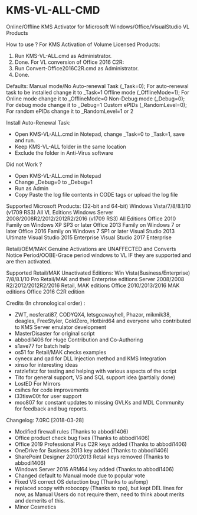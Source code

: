 # KMS-VL-ALL-CMD
Online/Offline KMS Activator for Microsoft Windows/Office/VisualStudio VL Products

How to use ?
For KMS Activation of Volume Licensed Products:
1. Run KMS-VL-ALL.cmd as Administrator.
2. Done.
For VL conversion of Office 2016 C2R:
1. Run Convert-Office2016C2R.cmd as Administrator.
2. Done.

Defaults:
Manual mode/No Auto-renewal Task (_Task=0); For auto-renewal task to be installed change it to _Task=1
Offline mode (_OfflineMode=1); For Online mode change it to _OfflineMode=0
Non-Debug mode (_Debug=0); For debug mode change it to _Debug=1
Custom ePIDs (_RandomLevel=0); For random ePIDs change it to _RandomLevel=1 or 2

Install Auto-Renewal Task:
- Open KMS-VL-ALL.cmd in Notepad, change _Task=0 to _Task=1, save and run.
- Keep KMS-VL-ALL folder in the same location
- Exclude the folder in Anti-Virus software

Did not Work ?
- Open KMS-VL-ALL.cmd in Notepad
- Change _Debug=0 to _Debug=1
- Run as Admin
- Copy Paste the log file contents in CODE tags or upload the log file

Supported Microsoft Products:
(32-bit and 64-bit)
Windows Vista/7/8/8.1/10 (v1709 RS3) All VL Editions
Windows Server 2008/2008R2/2012/2012R2/2016 (v1709 RS3) All Editions
Office 2010 Family on Windows XP SP3 or later
Office 2013 Family on Windows 7 or later
Office 2016 Family on Windows 7 SP1 or later
Visual Studio 2013 Ultimate
Visual Studio 2015 Enterprise
Visual Studio 2017 Enterprise

Retail/OEM/MAK Genuine Activations are UNAFFECTED and Converts Notice Period/OOBE-Grace period windows to VL IF they are supported and are then activated.

Supported Retail/MAK Unactivated Editions:
Win Vista(Business/Enterprise) 7/8/8.1/10 Pro Retail/MAK and their Enterprise editions
Server 2008/2008 R2/2012/2012R2/2016 Retail, MAK editions
Office 2010/2013/2016 MAK editions
Office 2016 C2R edition

Credits (In chronological order) :
- ZWT, nosferati87, CODYQX4, letsgoawayhell, Phazor, mikmik38, deagles, FreeStyler, ColdZero, Hotbird64 and everyone who contributed to KMS Server emulator development
- MasterDisaster for original script
- abbodi1406 for Huge Contribution and Co-Authoring
- s1ave77 for batch help
- os51 for Retail/MAK checks examples
- cynecx and qad for DLL Injection method and KMS Integration
- xinso for interesting ideas
- ratzlefatz for testing and helping with various aspects of the script
- Tito for general support, VS and SQL support idea (partially done)
- LostED For Mirrors
- csihcs for code improvements
- l33tisw00t for user support
- moo807 for constant updates to missing GVLKs
and MDL Community for feedback and bug reports.

Changelog:
7.0RC [2018-03-28]
- Modified firewall rules (Thanks to abbodi1406)
- Office product check bug fixes (Thanks to abbodi1406)
- Office 2019 Professional Plus C2R keys added (Thanks to abbodi1406)
- OneDrive for Business 2013 key added (Thanks to abbodi1406)
- SharePoint Designer 2010/2013 Retail keys removed (Thanks to abbodi1406)
- Windows Server 2016 ARM64 key added (Thanks to abbodi1406)
- Changed default to Manual mode due to popular vote
- Fixed VS correct OS detection bug (Thanks to asfomp)
- replaced xcopy with robocopy (Thanks to rpo), but kept DEL lines for now, as Manual Users do not require them, need to think about merits and demerits of this.
- Minor Cosmetics

